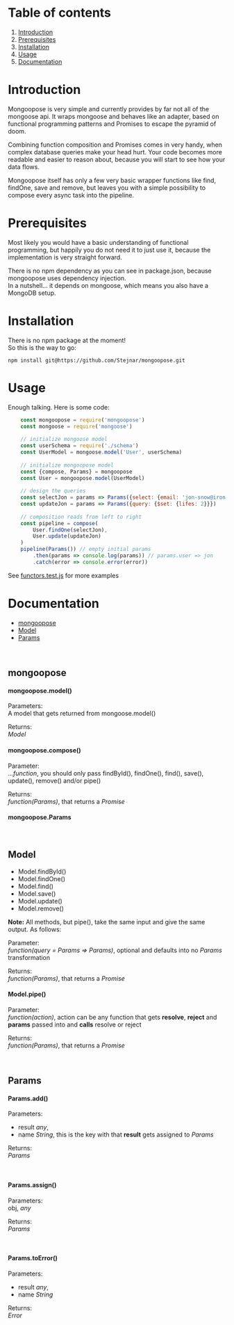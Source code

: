 
# Table of contents

1. [Introduction](#introduction)
2. [Prerequisites](#prerequisites)
3. [Installation](#installation) 
4. [Usage](#usage)
5. [Documentation](#documentation)

# Introduction

Mongoopose is very simple and currently provides by far not all of the mongoose api.
It wraps mongoose and behaves like an adapter, based on functional programming patterns 
and Promises to escape the pyramid of doom.

Combining function composition and Promises comes in very handy, when complex database
queries make your head hurt. Your code becomes more readable and easier to reason about, 
because you will start to see how your data flows.

Mongoopose itself has only a few very basic wrapper functions like find, findOne, save and remove, 
but leaves you with a simple possibility to compose every async task into the pipeline.

# Prerequisites

Most likely you would have a basic understanding of functional programming, 
but happily you do not need it to just use it, because the implementation is very straight forward.
  
There is no npm dependency as you can see in package.json, because mongoopose uses 
dependency injection.</br>
In a nutshell... it depends on mongoose, which means you also have a MongoDB setup.

# Installation

There is no npm package at the moment!</br>
So this is the way to go:

    npm install git@https://github.com/Stejnar/mongoopose.git

# Usage

Enough talking. Here is some code:

```javascript
    const mongoopose = require('mongoopose')
    const mongoose = require('mongoose')
    
    // initialize mongoose model
    const userSchema = require('./schema')
    const UserModel = mongoose.model('User', userSchema)
    
    // initialize mongoopose model
    const {compose, Params} = mongoopose
    const User = mongoopose.model(UserModel)
    
    // design the queries
    const selectJon = params => Params({select: {email: 'jon-snow@iron-throne.com'}})
    const updateJon = params => Params({query: {$set: {lifes: 2}}})
    
    // composition reads from left to right
    const pipeline = compose(
        User.findOne(selectJon),
        User.update(updateJon)
    )
    pipeline(Params()) // empty initial params
        .then(params => console.log(params)) // params.user => jon 
        .catch(error => console.error(error))
```
See [functors.test.js](./__tests__/functors.test.js) for more examples

# Documentation

- [mongoopose](#mongoopose)
- [Model](#model)
- [Params](#params)

</br>

## mongoopose

#### mongoopose.model()

Parameters:</br>
A model that gets returned from mongoose.model()

Returns:</br>
*Model*

#### mongoopose.compose()

Parameter:</br>
*...function*, you should only pass findById(), findOne(), find(), save(), update(), remove() and/or pipe()

Returns:</br>
*function(Params)*, that returns a *Promise*

#### mongoopose.Params
</br>

## Model

- Model.findById()
- Model.findOne()
- Model.find()
- Model.save()
- Model.update()
- Model.remove()

**Note:** All methods, but pipe(), take the same input and give the same output.
As follows:

Parameter:</br>
*function(query = Params => Params)*, optional and defaults into no *Params* transformation 
    
Returns:</br>
*function(Params)*, that returns a *Promise*

#### Model.pipe()

Parameter:</br>
*function(action)*, action can be any function that gets **resolve**, **reject** and **params** passed into and **calls** resolve or reject 
    
Returns:</br>
*function(Params)*, that returns a *Promise*

</br>

## Params

#### Params.add()

Parameters:</br>
- result *any*,</br>
- name *String*, this is the key with that **result** gets assigned to *Params*


Returns:</br>
*Params*

</br>

#### Params.assign()

Parameters:</br>
obj, *any*

Returns:</br>
*Params*

</br>

#### Params.toError()

Parameters:</br>
- result *any*,</br>
- name *String*


Returns:</br>
*Error* 
